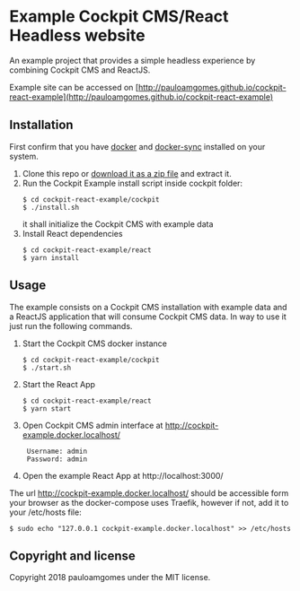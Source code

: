 # Example Cockpit CMS/React Headless website

An example project that provides a simple headless experience by combining Cockpit CMS and ReactJS.

Example site can be accessed on [http://pauloamgomes.github.io/cockpit-react-example](http://pauloamgomes.github.io/cockpit-react-example)

## Installation

First confirm that you have [docker](https://www.docker.com) and [docker-sync](http://docker-sync.io) installed on your system.

1. Clone this repo or [download it as a zip file](https://github.com/pauloamgomes/cockpit-react-example/archive/master.zip) and extract it.
2. Run the Cockpit Example install script inside cockpit folder:
    ```
    $ cd cockpit-react-example/cockpit
    $ ./install.sh
    ```
    it shall initialize the Cockpit CMS with example data
3. Install React dependencies
    ```
    $ cd cockpit-react-example/react
    $ yarn install
    ```

## Usage

The example consists on a Cockpit CMS installation with example data and a ReactJS application that will consume Cockpit CMS data.
In way to use it just run the following commands.

1.  Start the Cockpit CMS docker instance
    ```
    $ cd cockpit-react-example/cockpit
    $ ./start.sh
    ```
2. Start the React App
    ```
    $ cd cockpit-react-example/react
    $ yarn start
    ```
3. Open Cockpit CMS admin interface at http://cockpit-example.docker.localhost/

        Username: admin
        Password: admin

4. Open the example React App at http://localhost:3000/


The url http://cockpit-example.docker.localhost/ should be accessible form your browser as the docker-compose uses Traefik, however if not, add it to your /etc/hosts file:

```
$ sudo echo "127.0.0.1 cockpit-example.docker.localhost" >> /etc/hosts
```

## Copyright and license

Copyright 2018 pauloamgomes under the MIT license.


